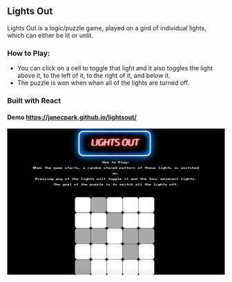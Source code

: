## Lights Out
Lights Out is a logic/puzzle game, played on a gird of individual lights, which can either be lit or unlit. 

### How to Play:
- You can click on a cell to toggle that light and it also toggles the light above it, to the left of it, to the right of it, and below it.
- The puzzle is won when when all of the lights are turned off.

### Built with React
#### Demo https://janecpark.github.io/lightsout/

![alt text](https://github.com/janecpark/lightsout/blob/master/public/previewimg.png?raw=true)
